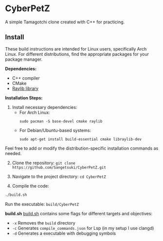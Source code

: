 # CyberPetZ

A simple Tamagotchi clone created with C++ for practicing.

## Install

These build instructions are intended for Linux users, specifically Arch Linux. For different distributions, find the appropriate packages for your package manager.

**Dependencies:**
- C++ compiler
- CMake
- [Raylib library](https://www.raylib.com/)

**Installation Steps:**

1. Install necessary dependencies:
   - For Arch Linux:
     ```
     sudo pacman -S base-devel cmake raylib
     ```
   - For Debian/Ubuntu-based systems:
     ```
     sudo apt-get install build-essential cmake libraylib-dev
     ```

Feel free to add or modify the distribution-specific installation commands as needed.

2. Clone the repository: `git clone https://github.com/Sangetsuki/CyberPetZ.git`

3. Navigate to the project directory: `cd CyberPetZ`

4. Compile the code: 
  ```bash
  ./build.sh
  ```
  Run the executable: `build/CyberPetZ`

**build.sh**
[build.sh](./build.sh) contains some flags for different targets and objectives:
- `-x` Removes the `build` directory
- `-c` Generates `compile_commands.json` for Lsp (in my setup I use clangd)
- `-d` Generates a executable with debugging symbols
